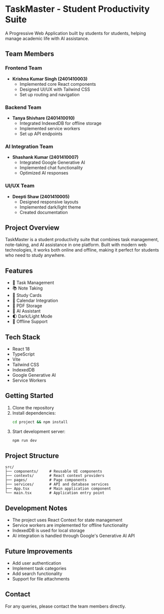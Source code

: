 # TaskMaster - Student Productivity Suite

A Progressive Web Application built by students for students, helping manage academic life with AI assistance.

## Team Members

### Frontend Team
- **Krishna Kumar Singh (2401410003)**
  - Implemented core React components
  - Designed UI/UX with Tailwind CSS
  - Set up routing and navigation

### Backend Team
- **Tanya Shivhare (2401410010)**
  - Integrated IndexedDB for offline storage
  - Implemented service workers
  - Set up API endpoints

### AI Integration Team
- **Shashank Kumar (2401410007)**
  - Integrated Google Generative AI
  - Implemented chat functionality
  - Optimized AI responses

### UI/UX Team
- **Deepti Shaw (2401410005)**
  - Designed responsive layouts
  - Implemented dark/light theme
  - Created documentation

## Project Overview

TaskMaster is a student productivity suite that combines task management, note-taking, and AI assistance in one platform. Built with modern web technologies, it works both online and offline, making it perfect for students who need to study anywhere.

## Features

- 📝 Task Management
- 📚 Note Taking
- 🎯 Study Cards
- 📅 Calendar Integration
- 📄 PDF Storage
- 🤖 AI Assistant
- 🌓 Dark/Light Mode
- 📱 Offline Support

## Tech Stack

- React 18
- TypeScript
- Vite
- Tailwind CSS
- IndexedDB
- Google Generative AI
- Service Workers

## Getting Started

1. Clone the repository
2. Install dependencies:
   ```bash
   cd project && npm install
   ```
3. Start development server:
   ```bash
   npm run dev
   ```

## Project Structure

```
src/
├── components/     # Reusable UI components
├── contexts/       # React context providers
├── pages/          # Page components
├── services/       # API and database services
├── App.tsx         # Main application component
└── main.tsx        # Application entry point
```

## Development Notes

- The project uses React Context for state management
- Service workers are implemented for offline functionality
- IndexedDB is used for local storage
- AI integration is handled through Google's Generative AI API

## Future Improvements

- Add user authentication
- Implement task categories
- Add search functionality
- Support for file attachments



## Contact

For any queries, please contact the team members directly. 
